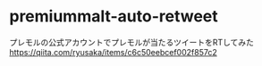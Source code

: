 # premiummalt-auto-retweet
プレモルの公式アカウントでプレモルが当たるツイートをRTしてみた
https://qiita.com/ryusaka/items/c6c50eebcef002f857c2
